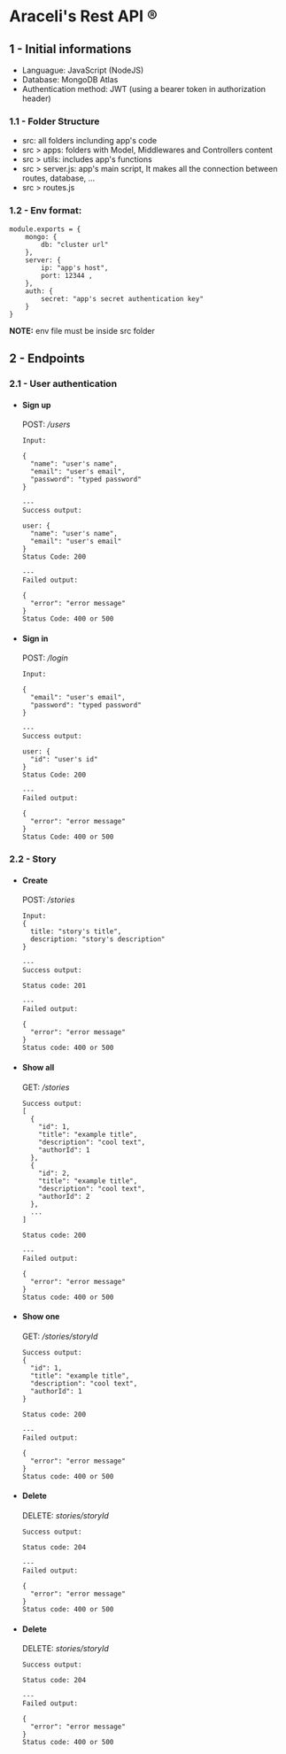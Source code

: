 # Araceli's Rest API ®

## 1 - Initial informations 
- Languague: JavaScript (NodeJS)
- Database: MongoDB Atlas
- Authentication method: JWT (using a bearer token in authorization header)

### 1.1 - Folder Structure
- src: all folders inclunding app's code
- src > apps: folders with Model, Middlewares and Controllers content 
- src > utils: includes app's functions
- src > server.js: app's main script, It makes all the connection between routes, database, ...
- src > routes.js

### 1.2 - Env format:
```
module.exports = {
    mongo: {
        db: "cluster url"
    },
    server: {
        ip: "app's host",
        port: 12344 ,
    },
    auth: {
        secret: "app's secret authentication key"
    }
}
```
**NOTE:** env file must be inside src folder

## 2 - Endpoints

### 2.1 - User authentication
- #### Sign up
  POST: _/users_
    ```
    Input:

    {
      "name": "user's name",
      "email": "user's email",
      "password": "typed password"
    }

    ---
    Success output:

    user: {
      "name": "user's name",
      "email": "user's email"
    }
    Status Code: 200

    ---
    Failed output:

    {
      "error": "error message"
    }
    Status Code: 400 or 500

    ```
- #### Sign in
  POST: _/login_
    ```
    Input:

    {
      "email": "user's email",
      "password": "typed password"
    }

    ---
    Success output:

    user: {
      "id": "user's id"
    }
    Status Code: 200

    ---
    Failed output:

    {
      "error": "error message"
    }
    Status Code: 400 or 500

    ```
### 2.2 - Story
  - #### Create
    POST: _/stories_
    ```
    Input: 
    {
      title: "story's title",
      description: "story's description"
    }
    
    ---
    Success output:
    
    Status code: 201
    
    ---
    Failed output:
    
    {
      "error": "error message"
    }
    Status code: 400 or 500
    
    ```
  - #### Show all
    GET: _/stories_
    ```
    Success output:
    [
      {
        "id": 1,
        "title": "example title",
        "description": "cool text",
        "authorId": 1
      },
      {
        "id": 2,
        "title": "example title",
        "description": "cool text",
        "authorId": 2
      },
      ...
    ]
    
    Status code: 200
    
    ---
    Failed output:
    
    {
      "error": "error message"
    }
    Status code: 400 or 500
    
    ```
  - #### Show one
    GET: _/stories/storyId_
    ```
    Success output:
    {
      "id": 1,
      "title": "example title",
      "description": "cool text",
      "authorId": 1
    }
    
    Status code: 200
    
    ---
    Failed output:
    
    {
      "error": "error message"
    }
    Status code: 400 or 500
    
    ```
  - #### Delete
    DELETE: _stories/storyId_
    ```
    Success output:
   
    Status code: 204
    
    ---
    Failed output:
    
    {
      "error": "error message"
    }
    Status code: 400 or 500
    
    ```
  - #### Delete
    DELETE: _stories/storyId_
    ```
    Success output:
   
    Status code: 204
    
    ---
    Failed output:
    
    {
      "error": "error message"
    }
    Status code: 400 or 500
    
    ```
